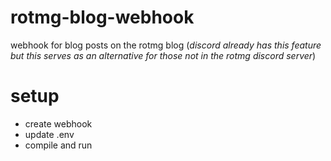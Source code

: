 # rotmg-blog-webhook
webhook for blog posts on the rotmg blog (*discord already has this feature but this serves as an alternative for those not in the rotmg discord server*)

# setup
- create webhook 
- update .env 
- compile and run
